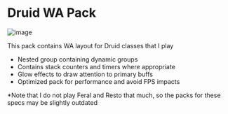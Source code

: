 # Druid WA Pack

![image](https://github.com/user-attachments/assets/c8f8db7b-836c-443b-83fc-307d12b2cb69)


This pack contains WA layout for Druid classes that I play

- Nested group containing dynamic groups
- Contains stack counters and timers where appropriate
- Glow effects to draw attention to primary buffs
- Optimized pack for performance and avoid FPS impacts

*Note that I do not play Feral and Resto that much, so the packs for these specs may be slightly outdated
